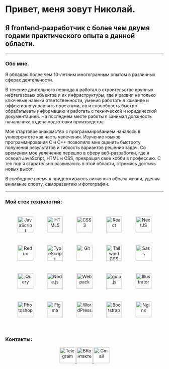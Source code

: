 # Привет, меня зовут Николай.

## Я frontend-разработчик с более чем двумя годами практического опыта в данной области.

---

### Обо мне.

Я обладаю более чем 10-летним многогранным опытом в различных сферах деятельности.

В течение длительного периода я работал в строительстве крупных нефтегазовых объектов и их инфраструктуры, где я развил не только ключевые навыки ответственности, умения работать в команде и эффективно управлять проектами, но и способность быстро обрабатывать информацию и работать с технической и юридической документацией. На последнем месте работы я занимал должность начальника отдела подготовки производства.

Моё стартовое знакомство с программированием началось в университете как часть увлечения. Изучение языков программирования C и C++ позволило мне оценить быстроту получения результатов и гибкость вариантов решения задач. Со временем мое увлечение перешло в сферу веб-разработки, где я освоил JavaScript, HTML и CSS, превращая свое хобби в профессию. С тех пор я старательно развиваюсь в этой области, стремясь достичь новых высот.

В свободное время я придерживаюсь активного образа жизни, уделяя внимание спорту, саморазвитию и фотографии.

---

### Мой стек технологий:

<div align="center">
  <a href="https://developer.mozilla.org/ru/docs/Web/JavaScript" target="_blank"><img style="margin: 20px" src="https://profilinator.rishav.dev/skills-assets/javascript-original.svg" alt="JavaScript" height="50" /></a>
  <a href="https://en.wikipedia.org/wiki/HTML5" target="_blank"><img style="margin: 20px" src="https://profilinator.rishav.dev/skills-assets/html5-original-wordmark.svg" alt="HTML5" height="50" /></a>
  <a href="https://www.w3schools.com/css/" target="_blank"><img style="margin: 20px" src="https://profilinator.rishav.dev/skills-assets/css3-original-wordmark.svg" alt="CSS3" height="50" /></a>
  <a href="https://reactjs.org/" target="_blank"><img style="margin: 20px" src="https://profilinator.rishav.dev/skills-assets/react-original-wordmark.svg" alt="React" height="50" /></a>
  <a href="https://nextjs.org/" target="_blank"><img style="margin: 20px" src="https://profilinator.rishav.dev/skills-assets/nextjs.png" alt="NextJS" height="50" /></a>
  <a href="https://redux.js.org/" target="_blank"><img style="margin: 20px" src="https://profilinator.rishav.dev/skills-assets/redux-original.svg" alt="Redux" height="50" /></a>
  <a href="https://www.typescriptlang.org/" target="_blank"><img style="margin: 20px" src="https://profilinator.rishav.dev/skills-assets/typescript-original.svg" alt="TypeScript" height="50" /></a>
  <a href="https://github.com/" target="_blank"><img style="margin: 20px" src="https://profilinator.rishav.dev/skills-assets/git-scm-icon.svg" alt="Git" height="50" /></a>
  <a href="https://www.tailwindcss.com/" target="_blank"><img style="margin: 20px" src="https://profilinator.rishav.dev/skills-assets/tailwindcss.svg" alt="Tailwind CSS" height="50" /></a>
  <a href="https://sass-lang.com/" target="_blank"><img style="margin: 20px" src="https://profilinator.rishav.dev/skills-assets/sass-original.svg" alt="Sass" height="50" /></a>
  <a href="https://jquery.com/" target="_blank"><img style="margin: 20px" src="https://profilinator.rishav.dev/skills-assets/jquery.png" alt="jQuery" height="50" /></a>
  <a href="https://nodejs.org/" target="_blank"><img style="margin: 20px" src="https://profilinator.rishav.dev/skills-assets/nodejs-original-wordmark.svg" alt="Node.js" height="50" /></a>
  <a href="https://webpack.js.org/" target="_blank"><img style="margin: 20px" src="https://profilinator.rishav.dev/skills-assets/webpack-original.svg" alt="Webpack" height="50" /></a>
  <a href="https://gulpjs.com/" target="_blank"><img style="margin: 20px" src="https://profilinator.rishav.dev/skills-assets/gulp-plain.svg" alt="gulp.js" height="50" /></a>
  <a href="https://www.adobe.com/in/products/illustrator.html" target="_blank"><img style="margin: 20px" src="https://profilinator.rishav.dev/skills-assets/adobe_illustrator-icon.svg" alt="Illustrator" height="50" /></a>
  <a href="https://www.adobe.com/in/products/photoshop.html" target="_blank"><img style="margin: 20px" src="https://profilinator.rishav.dev/skills-assets/photoshop-plain.svg" alt="Photoshop" height="50" /></a>
  <a href="https://www.figma.com/" target="_blank"><img style="margin: 20px" src="https://profilinator.rishav.dev/skills-assets/figma-icon.svg" alt="Figma" height="50" /></a>
  <a href="https://wordpress.com/" target="_blank"><img style="margin: 20px" src="https://profilinator.rishav.dev/skills-assets/wordpress.png" alt="WordPress" height="50" /></a>
  <a href="https://getbootstrap.com/docs/3.4/javascript/" target="_blank"><img style="margin: 20px" src="https://profilinator.rishav.dev/skills-assets/bootstrap-plain.svg" alt="Bootstrap" height="50" /></a>
  <a href="https://www.nginx.com/" target="_blank"><img style="margin: 20px" src="https://profilinator.rishav.dev/skills-assets/nginx-original.svg" alt="Nginx" height="50" /></a>
</div>

<br/>

### Контакты:

<div align="center">
  <a href="https://t.me/NikolayPilgun" target="_blank">
    <img src="https://img.shields.io/badge/Telegram-4B99D1?style=for-the-badge&logo=telegram&logoColor=FFA500" alt="Telegram" height="50"/>
  </a>
  <a href="https://vk.com/nikolaypilgun" target="_blank">
    <img src="https://img.shields.io/badge/ВКонтакте-0000FF?style=for-the-badge&logo=vk&logoColor=FFA500" alt="ВКонтакте" height="50"/>
  </a>
  <a href="mailto:a03198814s@gmail.com" target="_blank">
    <img src="https://img.shields.io/badge/gmail-4B99D1?style=for-the-badge&logo=gmail&logoColor=FFA500" alt="Gmail" height="50"/>
  </a>
</div>
